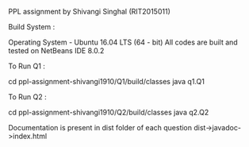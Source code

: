 PPL assignment by Shivangi Singhal (RIT2015011)

Build System :

Operating System - Ubuntu 16.04 LTS (64 - bit)
All codes are built and tested on NetBeans IDE 8.0.2

To Run Q1 :

cd ppl-assignment-shivangi1910/Q1/build/classes
java q1.Q1

To Run Q2 :

cd ppl-assignment-shivangi1910/Q2/build/classes
java q2.Q2

Documentation is present in dist folder of each question dist->javadoc->index.html

 
